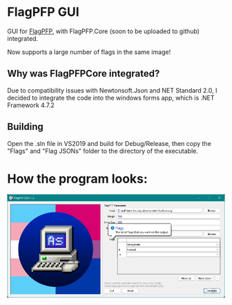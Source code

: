 # FlagPFP GUI
GUI for [FlagPFP](https://github.com/AestheticalZ/FlagPFP), with FlagPFP.Core (soon to be uploaded to github) integrated.

Now supports a large number of flags in the same image!

## Why was FlagPFPCore integrated?
Due to compatibility issues with Newtonsoft.Json and NET Standard 2.0, I decided to integrate the code into the windows forms app, which is .NET Framework 4.7.2

## Building
Open the .sln file in VS2019 and build for Debug/Release, then copy the "Flags" and "Flag JSONs" folder to the directory of the executable.

# How the program looks:
![example](picreadme.png)
